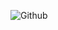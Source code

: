 ![Github](https://github.com/codeacme17/breeze-tab/assets/67408722/1721f559-c1e8-4863-8a88-0485d410f022)

<!--
# Breeze Tab

A browser new tab extension, similar to Chrome tab but better
-->

